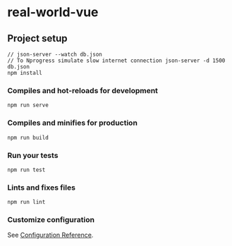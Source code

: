 # real-world-vue

## Project setup

```
// json-server --watch db.json
// To Nprogress simulate slow internet connection json-server -d 1500 db.json
npm install
```

### Compiles and hot-reloads for development

```
npm run serve
```

### Compiles and minifies for production

```
npm run build
```

### Run your tests

```
npm run test
```

### Lints and fixes files

```
npm run lint
```

### Customize configuration

See [Configuration Reference](https://cli.vuejs.org/config/).
